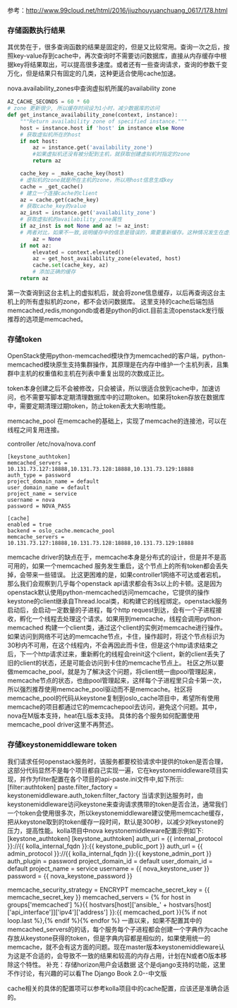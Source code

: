 参考：http://www.99cloud.net/html/2016/jiuzhouyuanchuang_0617/178.html

### 存储函数执行结果

其优势在于，很多查询函数的结果是固定的，但是又比较常用。查询一次之后，按照key-value存到cache中，再次查询时不需要访问数据库，直接从内存缓存中根据key将结果取出，可以提高很多速度。或者还有一些查询请求，查询的参数千变万化，但是结果只有固定的几类，这种更适合使用cache加速。

nova.availability_zones中查询虚拟机所属的availability zone

```python
AZ_CACHE_SECONDS = 60 * 60
# zone 更新很少, 所以缓存时间设为1小时，减少数据库的访问
def get_instance_availability_zone(context, instance):
    """Return availability zone of specified instance."""
    host = instance.host if 'host' in instance else None
    # 获取虚拟机所在的host
    if not host:
      	az = instance.get('availability_zone')
        #如果虚拟机还没有被分配到主机，就获取创建虚拟机时指定的zone
        return az

    cache_key = _make_cache_key(host)
    # 虚拟机的zone就是所在主机的zone，所以用host信息生成key
    cache = _get_cache()
    # 建立一个连接cache的client
    az = cache.get(cache_key)
    # 获取cache_key的value
    az_inst = instance.get('availability_zone')
    # 获取虚拟机的availability_zone属性
    if az_inst is not None and az != az_inst:
    # 两者对比，如果不一致,说明缓存中的信息是错误的，需要重新缓存。这种情况发生在虚拟机还没分配到有效主机之前，已经填充了缓存。
        az = None
    if not az:
        elevated = context.elevated()
        az = get_host_availability_zone(elevated, host)
        cache.set(cache_key, az)
        # 添加正确的缓存
    return az
```

第一次查询到这台主机上的虚拟机后，就会将zone信息缓存，以后再查询这台主机上的所有虚拟机的zone，都不会访问数据库。 这里支持的cache后端包括memcached,redis,mongondb或者是python的dict.目前主流openstack发行版推荐的选项是memcached。

### 存储token

OpenStack使用python-memcached模块作为memcached的客户端，python-memcached模块原生支持集群操作，其原理是在内存中维护一个主机列表，且集群中主机的权重值和主机在列表中重复出现的次数成正比。

token本身创建之后不会被修改，只会被读，所以很适合放到cache中，加速访问，也不需要写脚本定期清理数据库中的过期token。如果将token存放在数据库中，需要定期清理过期token，防止token表太大影响性能。

memcache_pool 在memcache的基础上，实现了memcache的连接池，可以在线程之间复用连接。

controller  /etc/nova/nova.conf

```shell
[keystone_authtoken]
memcached_servers = 10.131.73.127:18888,10.131.73.128:18888,10.131.73.129:18888
auth_type = password
project_domain_name = default
user_domain_name = default
project_name = service
username = nova
password = NOVA_PASS

[cache]
enabled = true
backend = oslo_cache.memcache_pool
memcache_servers = 10.131.73.127:18888,10.131.73.128:18888,10.131.73.129:18888
```

memcache driver的缺点在于，memcache本身是分布式的设计，但是并不是高可用的，如果一个memcached 服务发生重启，这个节点上的所有token都会丢失掉，会带来一些错误。
比这更困难的是，如果controller1网络不可达或者宕机，那么我们会观察到几乎每个openstack api请求都会有3s以上的卡顿。这是因为openstack默认使用python-memcached访问memcache，它提供的操作keystone的client继承自Thread.local类，和构建它的线程绑定。openstack服务启动后，会启动一定数量的子进程，每个http request到达，会有一个子进程接收，孵化一个线程去处理这个请求。如果用到memcache，线程会调用python-memcached 构建一个client类，通过这个client的实例对memcache进行操作。如果访问到网络不可达的memcache节点，卡住，操作超时，将这个节点标识为30秒内不可用，在这个线程内，不会再因此而卡住，但是这个http请求结束之后，下一个http请求过来，重新孵化的线程会reinit这个client，新的client丢失了旧的client的状态，还是可能会访问到卡住的memcache节点上。
社区之所以要做memcache_pool，就是为了解决这个问题，将client统一由pool管理起来，memcache节点的状态，也由pool管理起来，这样每个子进程里只会卡第一次，所以强烈推荐使用memcache_pool驱动而不是memcache。社区将memcache_pool的代码从keystone复制到oslo_cache项目中，希望所有使用memcache的项目都通过它的memcachepool去访问，避免这个问题。其中，nova在M版本支持，heat在L版本支持。
具体的各个服务如何配置使用memcache_pool driver这里不再赘述。



### 存储keystonemiddleware token

我们请求任何openstack服务时，该服务都要校验请求中提供的token是否合理，这部分代码显然不是每个项目都自己实现一遍，它在keystonemiddleware项目实现，并作为filter配置在各个项目的api-paste.ini文件中,如下所示:
[filter:authtoken]
paste.filter_factory = keystonemiddleware.auth_token:filter_factory
当请求到达服务时，由keystonemiddleware访问keystone来查询请求携带的token是否合法，通常我们一个token会使用很多次，所以keystonemiddleware建议使用memcache缓存，把从keystone取到的token缓存一段时间，默认是300秒，以减少对keystone的压力，提高性能。kolla项目中nova keystonemiddleware配置示例如下:
[keystone_authtoken]
[keystone_authtoken]
auth_uri = {{ internal_protocol }}://{{ kolla_internal_fqdn }}:{{ keystone_public_port }}
auth_url = {{ admin_protocol }}://{{ kolla_internal_fqdn }}:{{ keystone_admin_port }}
auth_plugin = password
project_domain_id = default
user_domain_id = default
project_name = service
username = {{ nova_keystone_user }}
password = {{ nova_keystone_password }}

memcache_security_strategy = ENCRYPT
memcache_secret_key = {{ memcache_secret_key }}
memcached_servers = {% for host in groups['memcached'] %}{{ hostvars[host]['ansible_' + hostvars[host]['api_interface']]['ipv4']['address'] }}:{{ memcached_port }}{% if not loop.last %},{% endif %}{% endfor %}
一直以来，如果不配置其中的memcached_servers的的话，每个服务每个子进程都会创建一个字典作为cache存放从keystone获得的token，但是字典内容都是相似的，如果使用统一的memcache，就不会有这方面的问题。现在master版本keystonemiddleware认为这是不合适的，会导致不一致的结果和较高的内存占用，计划在N或者O版本移除这个特性。
补充：存储horizon用户会话数据
这个是django支持的功能，这里不作讨论，有兴趣的可以看The Django Book 2.0--中文版

cache相关的具体的配置项可以参考kolla项目中的cache配置，应该还是准确合适的。